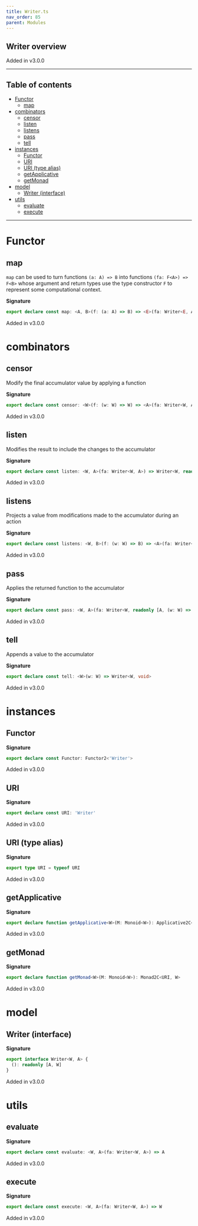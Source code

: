 ```yaml
---
title: Writer.ts
nav_order: 85
parent: Modules
---
```


## Writer overview

Added in v3.0.0

---

<h2 class="text-delta">Table of contents</h2>

- [Functor](#functor)
  - [map](#map)
- [combinators](#combinators)
  - [censor](#censor)
  - [listen](#listen)
  - [listens](#listens)
  - [pass](#pass)
  - [tell](#tell)
- [instances](#instances)
  - [Functor](#functor-1)
  - [URI](#uri)
  - [URI (type alias)](#uri-type-alias)
  - [getApplicative](#getapplicative)
  - [getMonad](#getmonad)
- [model](#model)
  - [Writer (interface)](#writer-interface)
- [utils](#utils)
  - [evaluate](#evaluate)
  - [execute](#execute)

---

# Functor

## map

`map` can be used to turn functions `(a: A) => B` into functions `(fa: F<A>) => F<B>` whose argument and return types
use the type constructor `F` to represent some computational context.

**Signature**

```ts
export declare const map: <A, B>(f: (a: A) => B) => <E>(fa: Writer<E, A>) => Writer<E, B>
```

Added in v3.0.0

# combinators

## censor

Modify the final accumulator value by applying a function

**Signature**

```ts
export declare const censor: <W>(f: (w: W) => W) => <A>(fa: Writer<W, A>) => Writer<W, A>
```

Added in v3.0.0

## listen

Modifies the result to include the changes to the accumulator

**Signature**

```ts
export declare const listen: <W, A>(fa: Writer<W, A>) => Writer<W, readonly [A, W]>
```

Added in v3.0.0

## listens

Projects a value from modifications made to the accumulator during an action

**Signature**

```ts
export declare const listens: <W, B>(f: (w: W) => B) => <A>(fa: Writer<W, A>) => Writer<W, readonly [A, B]>
```

Added in v3.0.0

## pass

Applies the returned function to the accumulator

**Signature**

```ts
export declare const pass: <W, A>(fa: Writer<W, readonly [A, (w: W) => W]>) => Writer<W, A>
```

Added in v3.0.0

## tell

Appends a value to the accumulator

**Signature**

```ts
export declare const tell: <W>(w: W) => Writer<W, void>
```

Added in v3.0.0

# instances

## Functor

**Signature**

```ts
export declare const Functor: Functor2<'Writer'>
```

Added in v3.0.0

## URI

**Signature**

```ts
export declare const URI: 'Writer'
```

Added in v3.0.0

## URI (type alias)

**Signature**

```ts
export type URI = typeof URI
```

Added in v3.0.0

## getApplicative

**Signature**

```ts
export declare function getApplicative<W>(M: Monoid<W>): Applicative2C<URI, W>
```

Added in v3.0.0

## getMonad

**Signature**

```ts
export declare function getMonad<W>(M: Monoid<W>): Monad2C<URI, W>
```

Added in v3.0.0

# model

## Writer (interface)

**Signature**

```ts
export interface Writer<W, A> {
  (): readonly [A, W]
}
```

Added in v3.0.0

# utils

## evaluate

**Signature**

```ts
export declare const evaluate: <W, A>(fa: Writer<W, A>) => A
```

Added in v3.0.0

## execute

**Signature**

```ts
export declare const execute: <W, A>(fa: Writer<W, A>) => W
```

Added in v3.0.0
